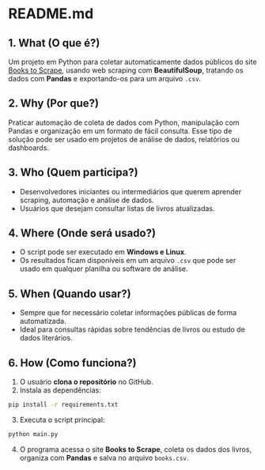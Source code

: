 # README.md

## 1. What (O que é?)

Um projeto em Python para coletar automaticamente dados públicos do site [Books to Scrape](http://books.toscrape.com), usando web scraping com **BeautifulSoup**, tratando os dados com **Pandas** e exportando-os para um arquivo `.csv`.

## 2. Why (Por que?)

Praticar automação de coleta de dados com Python, manipulação com Pandas e organização em um formato de fácil consulta. Esse tipo de solução pode ser usado em projetos de análise de dados, relatórios ou dashboards.

## 3. Who (Quem participa?)

* Desenvolvedores iniciantes ou intermediários que querem aprender scraping, automação e análise de dados.
* Usuários que desejam consultar listas de livros atualizadas.

## 4. Where (Onde será usado?)

* O script pode ser executado em **Windows e Linux**.
* Os resultados ficam disponíveis em um arquivo `.csv` que pode ser usado em qualquer planilha ou software de análise.

## 5. When (Quando usar?)

* Sempre que for necessário coletar informações públicas de forma automatizada.
* Ideal para consultas rápidas sobre tendências de livros ou estudo de dados literários.

## 6. How (Como funciona?)

1. O usuário **clona o repositório** no GitHub.
2. Instala as dependências:

```bash
pip install -r requirements.txt
```

3. Executa o script principal:

```bash
python main.py
```

4. O programa acessa o site **Books to Scrape**, coleta os dados dos livros, organiza com **Pandas** e salva no arquivo `books.csv`.
